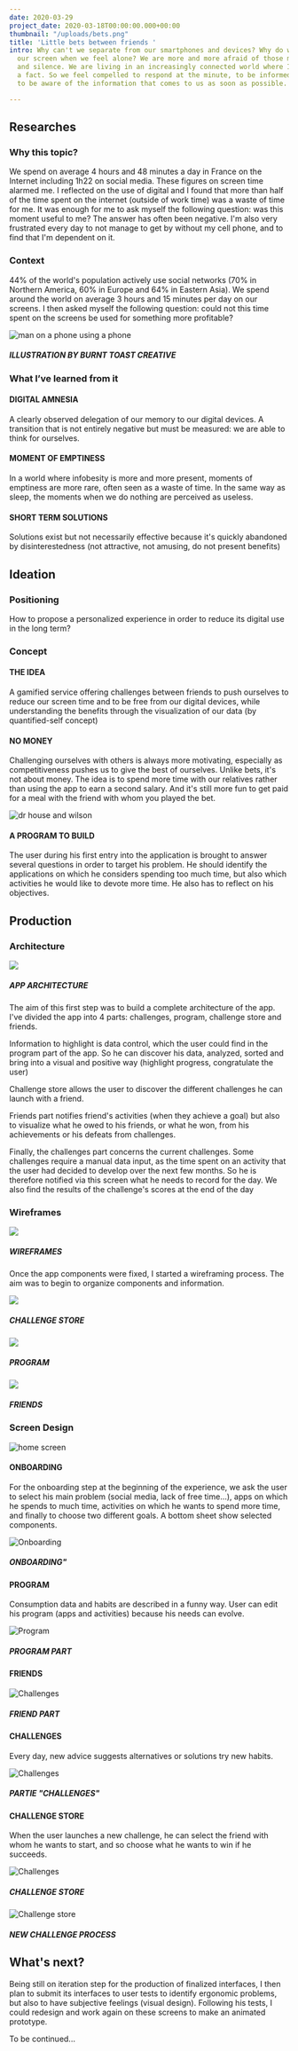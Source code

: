 ```yaml
---
date: 2020-03-29
project_date: 2020-03-18T00:00:00.000+00:00
thumbnail: "/uploads/bets.png"
title: 'Little bets between friends '
intro: Why can't we separate from our smartphones and devices? Why do we hide behind
  our screen when we feel alone? We are more and more afraid of those moments of emptiness
  and silence. We are living in an increasingly connected world where Infobesity is
  a fact. So we feel compelled to respond at the minute, to be informed quickly, or
  to be aware of the information that comes to us as soon as possible.

---
```

## Researches

### Why this topic?

We spend on average 4 hours and 48 minutes a day in France on the Internet including 1h22 on social media. These figures on screen time alarmed me. I reflected on the use of digital and I found that more than half of the time spent on the internet (outside of work time) was a waste of time for me. It was enough for me to ask myself the following question: was this moment useful to me? The answer has often been negative. I'm also very frustrated every day to not manage to get by without my cell phone, and to find that I'm dependent on it.

### Context

44% of the world's population actively use social networks (70% in Northern America, 60% in Europe and 64% in Eastern Asia). We spend around the world on average 3 hours and 15 minutes per day on our screens. I then asked myself the following question: could not this time spent on the screens be used for something more profitable?

![man on a phone using a phone](https://anna-rabeony.com/images/projects/ux%20cases/betfriends/burntoast1.png)

##### ILLUSTRATION BY BURNT TOAST CREATIVE

### What I’ve learned from it

#### DIGITAL AMNESIA

A clearly observed delegation of our memory to our digital devices. A transition that is not entirely negative but must be measured: we are able to think for ourselves.

#### MOMENT OF EMPTINESS

In a world where infobesity is more and more present, moments of emptiness are more rare, often seen as a waste of time. In the same way as sleep, the moments when we do nothing are perceived as useless.

#### SHORT TERM SOLUTIONS

Solutions exist but not necessarily effective because it's quickly abandoned by disinterestedness (not attractive, not amusing, do not present benefits)

## Ideation

### Positioning

How to propose a personalized experience in order to reduce its digital use in the long term?

### Concept

#### THE IDEA

A gamified service offering challenges between friends to push ourselves to reduce our screen time and to be free from our digital devices, while understanding the benefits through the visualization of our data (by quantified-self concept)

#### NO MONEY

Challenging ourselves with others is always more motivating, especially as competitiveness pushes us to give the best of ourselves. Unlike bets, it's not about money. The idea is to spend more time with our relatives rather than using the app to earn a second salary. And it's still more fun to get paid for a meal with the friend with whom you played the bet.

  
![dr house and wilson](https://anna-rabeony.com/images/projects/ux%20cases/betfriends/giphy.gif)

#### A PROGRAM TO BUILD

The user during his first entry into the application is brought to answer several questions in order to target his problem. He should identify the applications on which he considers spending too much time, but also which activities he would like to devote more time. He also has to reflect on his objectives.

## Production

### Architecture

  
![](https://anna-rabeony.com/images/projects/ux%20cases/betfriends/wireflow.png)

##### APP ARCHITECTURE

The aim of this first step was to build a complete architecture of the app. I've divided the app into 4 parts: challenges, program, challenge store and friends.

Information to highlight is data control, which the user could find in the program part of the app. So he can discover his data, analyzed, sorted and bring into a visual and positive way (highlight progress, congratulate the user)

Challenge store allows the user to discover the different challenges he can launch with a friend.

Friends part notifies friend's activities (when they achieve a goal) but also to visualize what he owed to his friends, or what he won, from his achievements or his defeats from challenges.

Finally, the challenges part concerns the current challenges. Some challenges require a manual data input, as the time spent on an activity that the user had decided to develop over the next few months. So he is therefore notified via this screen what he needs to record for the day. We also find the results of the challenge's scores at the end of the day

### Wireframes

  
![](https://anna-rabeony.com/images/projects/ux%20cases/betfriends/wireframes/wireframes.png)

##### WIREFRAMES

Once the app components were fixed, I started a wireframing process. The aim was to begin to organize components and information.

  
![](https://anna-rabeony.com/images/projects/ux%20cases/betfriends/wireframes/store.png)

##### CHALLENGE STORE

  
![](https://anna-rabeony.com/images/projects/ux%20cases/betfriends/wireframes/program.png)

##### PROGRAM

  
![](https://anna-rabeony.com/images/projects/ux%20cases/betfriends/wireframes/friends.png)

##### FRIENDS

### Screen Design

  
![home screen](https://anna-rabeony.com/images/projects/ux%20cases/betfriends/Screendesign/screendesign.png)

#### ONBOARDING

For the onboarding step at the beginning of the experience, we ask the user to select his main problem (social media, lack of free time...), apps on which he spends to much time, activities on which he wants to spend more time, and finally to choose two different goals. A bottom sheet show selected components.

  
![Onboarding](https://anna-rabeony.com/images/projects/ux%20cases/betfriends/Screendesign/onboarding.png)

##### ONBOARDING"

#### PROGRAM

Consumption data and habits are described in a funny way. User can edit his program (apps and activities) because his needs can evolve.

  
![Program](https://anna-rabeony.com/images/projects/ux%20cases/betfriends/Screendesign/program.png)

##### PROGRAM PART

#### FRIENDS

  
![Challenges](https://anna-rabeony.com/images/projects/ux%20cases/betfriends/Screendesign/friends.png)

##### FRIEND PART

#### CHALLENGES

Every day, new advice suggests alternatives or solutions try new habits.

  
![Challenges](https://anna-rabeony.com/images/projects/ux%20cases/betfriends/Screendesign/overview.png)

##### PARTIE "CHALLENGES"

#### CHALLENGE STORE

When the user launches a new challenge, he can select the friend with whom he wants to start, and so choose what he wants to win if he succeeds.

  
![Challenges](https://anna-rabeony.com/images/projects/ux%20cases/betfriends/Screendesign/store1.png)

##### CHALLENGE STORE

![Challenge store](https://anna-rabeony.com/images/projects/ux%20cases/betfriends/Screendesign/store2.png)

##### NEW CHALLENGE PROCESS

## What's next?

Being still on iteration step for the production of finalized interfaces, I then plan to submit its interfaces to user tests to identify ergonomic problems, but also to have subjective feelings (visual design). Following his tests, I could redesign and work again on these screens to make an animated prototype.

To be continued...